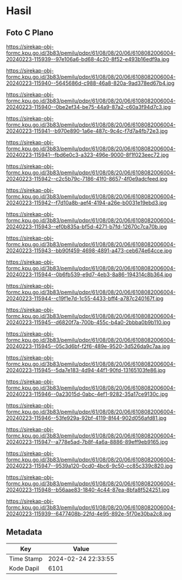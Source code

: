 # Hasil

## Foto C Plano

https://sirekap-obj-formc.kpu.go.id/3b83/pemilu/pdpr/61/08/08/20/06/6108082006004-20240223-115939--97e106a6-bd68-4c20-8f52-e493b16edf9a.jpg

https://sirekap-obj-formc.kpu.go.id/3b83/pemilu/pdpr/61/08/08/20/06/6108082006004-20240223-115940--5645686d-c988-46a8-820a-9ad378ed67b4.jpg

https://sirekap-obj-formc.kpu.go.id/3b83/pemilu/pdpr/61/08/08/20/06/6108082006004-20240223-115940--0be2ef34-be75-44a9-87a2-c60a3f94d7c3.jpg

https://sirekap-obj-formc.kpu.go.id/3b83/pemilu/pdpr/61/08/08/20/06/6108082006004-20240223-115941--b970e890-1a6e-487c-9c4c-f7d7a4fb72e3.jpg

https://sirekap-obj-formc.kpu.go.id/3b83/pemilu/pdpr/61/08/08/20/06/6108082006004-20240223-115941--fbd6e0c3-a323-496e-9000-8f1f023eec72.jpg

https://sirekap-obj-formc.kpu.go.id/3b83/pemilu/pdpr/61/08/08/20/06/6108082006004-20240223-115942--c2c5b79c-7186-41f0-8657-4f0e9adcfeed.jpg

https://sirekap-obj-formc.kpu.go.id/3b83/pemilu/pdpr/61/08/08/20/06/6108082006004-20240223-115942--f7d10a8b-aef4-4194-a26e-b0031e19ebd3.jpg

https://sirekap-obj-formc.kpu.go.id/3b83/pemilu/pdpr/61/08/08/20/06/6108082006004-20240223-115943--ef0b835a-bf5d-4271-b7fd-12670c7ca70b.jpg

https://sirekap-obj-formc.kpu.go.id/3b83/pemilu/pdpr/61/08/08/20/06/6108082006004-20240223-115943--bb90f459-4698-4891-a473-ceb674e64cce.jpg

https://sirekap-obj-formc.kpu.go.id/3b83/pemilu/pdpr/61/08/08/20/06/6108082006004-20240223-115944--0b6fb539-e9d7-4eb3-8a86-194314c8b364.jpg

https://sirekap-obj-formc.kpu.go.id/3b83/pemilu/pdpr/61/08/08/20/06/6108082006004-20240223-115944--c19f1e7d-1c55-4433-bff4-a787c240167f.jpg

https://sirekap-obj-formc.kpu.go.id/3b83/pemilu/pdpr/61/08/08/20/06/6108082006004-20240223-115945--d6820f7a-700b-455c-b4a0-2bbba0b9b110.jpg

https://sirekap-obj-formc.kpu.go.id/3b83/pemilu/pdpr/61/08/08/20/06/6108082006004-20240223-115945--05c3d6bf-f2f6-489e-9520-3d526da9c7aa.jpg

https://sirekap-obj-formc.kpu.go.id/3b83/pemilu/pdpr/61/08/08/20/06/6108082006004-20240223-115945--5da7e183-4d94-44f1-90fd-13165103fe86.jpg

https://sirekap-obj-formc.kpu.go.id/3b83/pemilu/pdpr/61/08/08/20/06/6108082006004-20240223-115946--0a23015d-0abc-4ef1-9282-35a17ce9130c.jpg

https://sirekap-obj-formc.kpu.go.id/3b83/pemilu/pdpr/61/08/08/20/06/6108082006004-20240223-115946--53fe929a-92bf-4119-8f44-902d056afd81.jpg

https://sirekap-obj-formc.kpu.go.id/3b83/pemilu/pdpr/61/08/08/20/06/6108082006004-20240223-115947--a778e5ad-7b8f-4a6a-8886-89eff9eb9165.jpg

https://sirekap-obj-formc.kpu.go.id/3b83/pemilu/pdpr/61/08/08/20/06/6108082006004-20240223-115947--9539a120-0cd0-4bc6-9c50-cc85c339c820.jpg

https://sirekap-obj-formc.kpu.go.id/3b83/pemilu/pdpr/61/08/08/20/06/6108082006004-20240223-115948--b56aae83-1840-4c44-87ea-8bfa8f524251.jpg

https://sirekap-obj-formc.kpu.go.id/3b83/pemilu/pdpr/61/08/08/20/06/6108082006004-20240223-115939--6477408b-22fd-4e95-892e-5f70e30ba2c8.jpg


## Metadata

| Key        | Value               |
| ---------- | ------------------- |
| Time Stamp | 2024-02-24 22:33:55 |
| Kode Dapil | 6101                |



